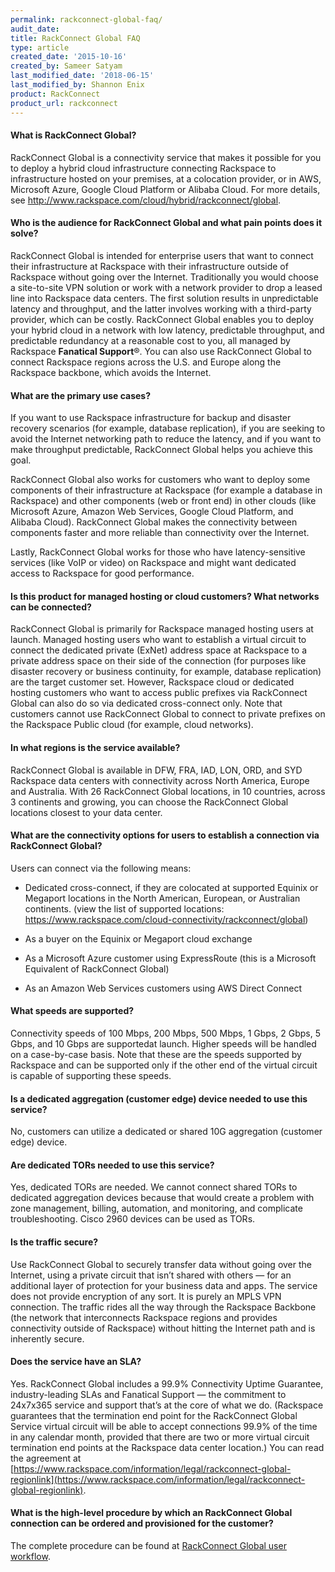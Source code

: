 ```yaml
---
permalink: rackconnect-global-faq/
audit_date:
title: RackConnect Global FAQ
type: article
created_date: '2015-10-16'
created_by: Sameer Satyam
last_modified_date: '2018-06-15'
last_modified_by: Shannon Enix
product: RackConnect
product_url: rackconnect
---
```


#### What is RackConnect Global?

RackConnect Global is a connectivity service that makes it
possible for you to deploy a hybrid cloud infrastructure connecting Rackspace
to infrastructure hosted on your premises, at a colocation provider, or in AWS, 
Microsoft Azure, Google Cloud Platform or Alibaba Cloud. For more details, see
<http://www.rackspace.com/cloud/hybrid/rackconnect/global>.

#### Who is the audience for RackConnect Global and what pain points does it solve?

RackConnect Global is intended for enterprise users that want to connect their
infrastructure at Rackspace with their infrastructure outside of
Rackspace without going over the Internet. Traditionally you would
choose a site-to-site VPN solution or work with a network provider to
drop a leased line into Rackspace data centers. The first solution
results in unpredictable latency and throughput, and the latter involves
working with a third-party provider, which can be costly.
RackConnect Global enables you to deploy your hybrid cloud in a network with low
latency, predictable throughput, and predictable redundancy at a
reasonable cost to you, all managed by Rackspace **Fanatical Support**&reg;.
You can also use RackConnect Global to connect Rackspace regions across the 
U.S. and Europe along the Rackspace backbone, which avoids the Internet.

#### What are the primary use cases?

If you want to use Rackspace infrastructure for backup and disaster recovery
scenarios (for example, database replication), if you are seeking to
avoid the Internet networking path to reduce the latency, and if you want
to make throughput predictable, RackConnect Global helps you achieve this goal.

RackConnect Global also works for customers who want to deploy some components of their infrastructure at Rackspace (for example a database in Rackspace) and other components (web or front end) in other clouds (like Microsoft Azure, Amazon Web Services, Google Cloud Platform, and Alibaba Cloud). RackConnect Global makes the connectivity between components
faster and more reliable than connectivity over the Internet.

Lastly, RackConnect Global works for those who have latency-sensitive services (like VoIP or video) on Rackspace and might want dedicated access to Rackspace for good performance.

#### Is this product for managed hosting or cloud customers? What networks can be connected?

RackConnect Global is primarily for Rackspace managed hosting users at
launch. Managed hosting users who want to establish a virtual circuit
to connect the dedicated private (ExNet) address space at Rackspace to a
private address space on their side of the connection (for purposes like
disaster recovery or business continuity, for example, database replication)
are the target customer set. However, Rackspace cloud or dedicated
hosting customers who want to access public prefixes via RackConnect Global can also do
so via dedicated cross-connect only. Note that customers cannot use
RackConnect Global to connect to private prefixes on the Rackspace Public
cloud (for example, cloud networks).

#### In what regions is the service available?

RackConnect Global is available in DFW, FRA, IAD, LON, ORD, and SYD Rackspace data centers with connectivity across North America, Europe and Australia.
With 26 RackConnect Global locations, in 10 countries, across 3 continents and growing, you can choose the RackConnect Global locations closest to your data center.

#### What are the connectivity options for users to establish a connection via RackConnect Global?

Users can connect via the following means:

- Dedicated cross-connect, if they are colocated at supported Equinix or Megaport locations in the North American, European, or Australian continents. (view the list of supported locations: https://www.rackspace.com/cloud-connectivity/rackconnect/global)

- As a buyer on the Equinix or Megaport cloud exchange

- As a Microsoft Azure customer using ExpressRoute (this is a Microsoft Equivalent of RackConnect Global)

- As an Amazon Web Services customers using AWS Direct Connect

#### What speeds are supported?

Connectivity speeds of 100 Mbps, 200 Mbps, 500 Mbps, 1 Gbps, 2 Gbps, 
5 Gbps, and 10 Gbps are supportedat launch. Higher speeds will be 
handled on a case-by-case basis. Note that these are the speeds 
supported by Rackspace and can be supported only if the other end 
of the virtual circuit is capable of
supporting these speeds.

#### Is a dedicated aggregation (customer edge) device needed to use this service?

No, customers can utilize a dedicated or shared 10G aggregation (customer edge) device.

#### Are dedicated TORs needed to use this service?

Yes, dedicated TORs are needed. We cannot connect shared TORs to dedicated
aggregation devices because that would create a problem with zone management,
billing, automation, and monitoring, and complicate troubleshooting. Cisco
2960 devices can be used as TORs.

#### Is the traffic secure?

Use RackConnect Global to securely transfer data without going over the 
Internet, using a private circuit that isn’t shared with others — for an 
additional layer of protection for your business data and apps. The 
service does not provide encryption of any sort. It is purely an
MPLS VPN connection. The traffic rides all the way through the Rackspace
Backbone (the network that interconnects Rackspace regions and provides
connectivity outside of Rackspace) without hitting the Internet path and
is inherently secure.

#### Does the service have an SLA?

Yes. RackConnect Global includes a 99.9% Connectivity Uptime Guarantee, industry-leading SLAs and Fanatical Support — the commitment to 24x7x365 service and support that’s at the core of what we do. (Rackspace guarantees that the termination end point for the RackConnect Global Service virtual circuit will be able to accept connections 99.9% of the time in any calendar month, provided that there are two or more virtual circuit termination end points at the Rackspace data center location.) You can read the agreement at [https://www.rackspace.com/information/legal/rackconnect-global-regionlink](https://www.rackspace.com/information/legal/rackconnect-global-regionlink).

#### What is the high-level procedure by which an RackConnect Global connection can be ordered and provisioned for the customer?

The complete procedure can be found at [RackConnect Global user workflow](/how-to/rackconnect-global-user-workflow).

